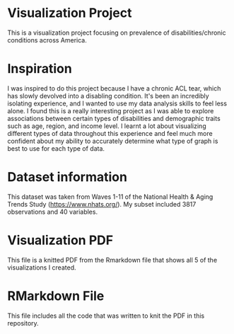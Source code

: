# Visualization Project
This is a visualization project focusing on prevalence of disabilities/chronic conditions across America. 

# Inspiration 
I was inspired to do this project because I have a chronic ACL tear, which has slowly devolved into a disabling condition. 
It's been an incredibly isolating experience, and I wanted to use my data analysis skills to feel less alone.
I found this is a really interesting project as I was able to explore associations between certain types of disabilities and demographic traits such as age, region, and income level. 
I learnt a lot about visualizing different types of data throughout this experience and feel much more confident about my ability to accurately determine what type of graph is best to use for each type of data.

# Dataset information 
This dataset was taken from Waves 1-11 of the National Health & Aging Trends Study (https://www.nhats.org/). 
My subset included 3817 observations and 40 variables. 

# Visualization PDF 
This file is a knitted PDF from the Rmarkdown file that shows all 5 of the visualizations I created. 

# RMarkdown File
This file includes all the code that was written to knit the PDF in this repository. 

